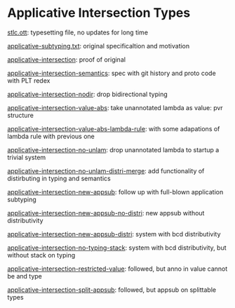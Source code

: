 # Applicative Intersection Types

[stlc.ott](stlc.ott): typesetting file, no updates for long time

[applicative-subtyping.txt](applicative-subtyping.txt): original specificaltion and motivation

[applicative-intersection](applicative-intersection): proof of original

[applicative-intersection-semantics](https://github.com/juniorxxue/applicative-intersection-semantics): spec with git history and proto code with PLT redex

[applicative-intersection-nodir](applicative-intersection-nodir): drop bidirectional typing

[applicative-intersection-value-abs](applicative-intersection-value-abs): take unannotated lambda as value: pvr structure

[applicative-intersection-value-abs-lambda-rule](applicative-intersection-value-abs-lambda-rule): with some adapations of lambda rule with previous one

[applicative-intersection-no-unlam](applicative-intersection-no-unlam): drop unannotated lambda to startup a trivial system

[applicative-intersection-no-unlam-distri-merge](applicative-intersection-no-unlam-distri-merge): add functionality of distirbuting in typing and semantics

[applicative-intersection-new-appsub](applicative-intersection-new-appsub): follow up with full-blown application subtyping

[applicative-intersection-new-appsub-no-distri](applicative-intersection-new-appsub-no-distri): new appsub without distributivity

[applicative-intersection-new-appsub-distri](applicative-intersection-new-appsub-distri): system with bcd distributivity

[applicative-intersection-no-typing-stack](applicative-intersection-no-typing-stack): system with bcd distributivity, but without stack on typing

[applicative-intersection-restricted-value](applicative-intersection-restricted-value): followed, but anno in value cannot be and type

[applicative-intersection-split-appsub](applicative-intersection-split-appsub): followed, but appsub on splittable types
